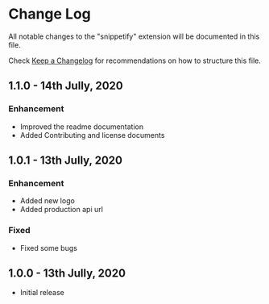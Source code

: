# Change Log

All notable changes to the "snippetify" extension will be documented in this file.

Check [Keep a Changelog](http://keepachangelog.com/) for recommendations on how to structure this file.

## 1.1.0 - 14th Jully, 2020

### Enhancement

- Improved the readme documentation
- Added Contributing and license documents

## 1.0.1 - 13th Jully, 2020

### Enhancement

- Added new logo
- Added production api url

### Fixed

- Fixed some bugs

## 1.0.0 - 13th Jully, 2020

- Initial release